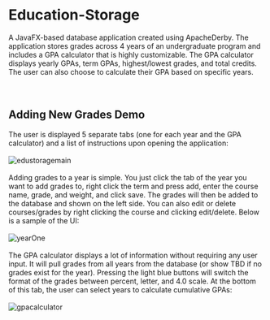 # Education-Storage
A JavaFX-based database application created using ApacheDerby. The application stores grades across 4 years of an undergraduate program and includes a GPA calculator that is highly customizable. The GPA calculator displays 
yearly GPAs, term GPAs, highest/lowest grades, and total credits. The user can also choose to calculate their GPA based on specific years.
<br />
<br />
<br />

## Adding New Grades Demo
The user is displayed 5 separate tabs (one for each year and the GPA calculator) and a list of instructions upon opening the application:
<br />
<br />
![edustoragemain](https://github.com/brendangorch/Education-Storage/assets/145873615/5651a0a5-5503-412a-ae24-de4f72fd31e2)
<br />
<br />
Adding grades to a year is simple. You just click the tab of the year you want to add grades to, right click the term and press add, enter the course name, grade, and weight, and click save. The grades will then be added to the database and shown on the left side. You
can also edit or delete courses/grades by right clicking the course and clicking edit/delete. Below is a sample of the UI:
<br />
<br />
![yearOne](https://github.com/brendangorch/Education-Storage/assets/145873615/5125fd66-741f-43b6-9f37-af8028594a4f)
<br />
<br />
The GPA calculator displays a lot of information without requiring any user input. It will pull grades from all years from the database (or show TBD if no grades exist for the year). Pressing the light blue buttons will switch the
format of the grades between percent, letter, and 4.0 scale. At the bottom of this tab, the user can select years to calculate cumulative GPAs:
<br />
<br />
![gpacalculator](https://github.com/brendangorch/Education-Storage/assets/145873615/d1ed2cbc-44db-4af8-8799-e4be8049ebe3)
